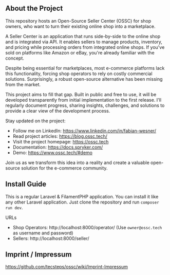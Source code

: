 ## About the Project

This repository hosts an Open-Source Seller Center (OSSC) for shop owners, who want to turn their existing online shop into a marketplace. 

A Seller Center is an application that runs side-by-side to the online shop and is integrated via API. It enables sellers to manage products, inventory, and pricing while processing orders from integrated online shops. If you've sold on platforms like Amazon or eBay, you're already familiar with the concept.

Despite being essential for marketplaces, most e-commerce platforms lack this functionality, forcing shop operators to rely on costly commercial solutions. Surprisingly, a robust open-source alternative has been missing from the market.

This project aims to fill that gap. Built in public and free to use, it will be developed transparently from initial implementation to the first release. I'll regularly document progress, sharing insights, challenges, and solutions to provide a clear view of the development process.

Stay updated on the project:
- Follow me on LinkedIn: https://www.linkedin.com/in/fabian-wesner/
- Read project articles: https://blog.ossc.tech/
- Visit the project homepage: https://ossc.tech
- Documentation: https://docs.spryker.com/
- Demo: https://www.ossc.tech/#demo

Join us as we transform this idea into a reality and create a valuable open-source solution for the e-commerce community.

## Install Guide

This is a regular Laravel & FilamentPHP application. You can install it like any other Laravel application. Just clone the repository and run `composer run dev`.

URLs
* Shop Operators: http://localhost:8000/operator/ (Use `owner@ossc.tech` as username and password)
* Sellers: http://localhost:8000/seller/

## Imprint / Impressum

https://github.com/tecsteps/ossc/wiki/Imprint-Impressum